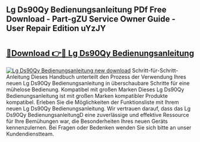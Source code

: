## Lg Ds90Qy Bedienungsanleitung PDf Free Download - Part-gZU Service Owner Guide - User Repair Edition uYzJY

# <h2><a href="http://df08vh.blite.top/?on=Lg+Ds90Qy+Bedienungsanleitung">🔗Download 👉🔴 Lg Ds90Qy Bedienungsanleitung</a></h2>

[![Lg Ds90Qy Bedienungsanleitung new download](https://i.imgur.com/lujVjoI.png)](http://df08vh.blite.top/?on=Lg+Ds90Qy+Bedienungsanleitung)
Schritt-für-Schritt-Anleitung Dieses Handbuch unterteilt den Prozess der Verwendung Ihres neuen Lg Ds90Qy Bedienungsanleitung in überschaubare Schritte für eine mühelose Bedienung. Kompatibel mit großen Marken Dieses Lg Ds90Qy Bedienungsanleitung ist mit großen Marken kompatibler Produkte kompatibel. Erleben Sie die Möglichkeiten der Funktionsliste mit Ihrem neuen Lg Ds90Qy Bedienungsanleitung. Wir vertrauen darauf, dass das Lg Ds90Qy BedienungsanleitungD eine zuverlässige und effektive Ressource für Ihre Bemühungen war, die Besonderheiten Ihres neuen Geräts kennenzulernen. Bei Fragen oder Bedenken wenden Sie sich bitte an unser Kundendienstteam.
